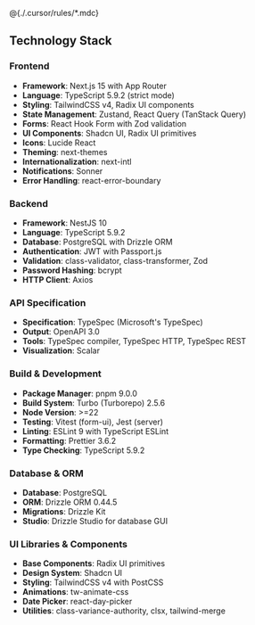 @{./.cursor/rules/\*.mdc}

## Technology Stack

### Frontend

- **Framework**: Next.js 15 with App Router
- **Language**: TypeScript 5.9.2 (strict mode)
- **Styling**: TailwindCSS v4, Radix UI components
- **State Management**: Zustand, React Query (TanStack Query)
- **Forms**: React Hook Form with Zod validation
- **UI Components**: Shadcn UI, Radix UI primitives
- **Icons**: Lucide React
- **Theming**: next-themes
- **Internationalization**: next-intl
- **Notifications**: Sonner
- **Error Handling**: react-error-boundary

### Backend

- **Framework**: NestJS 10
- **Language**: TypeScript 5.9.2
- **Database**: PostgreSQL with Drizzle ORM
- **Authentication**: JWT with Passport.js
- **Validation**: class-validator, class-transformer, Zod
- **Password Hashing**: bcrypt
- **HTTP Client**: Axios

### API Specification

- **Specification**: TypeSpec (Microsoft's TypeSpec)
- **Output**: OpenAPI 3.0
- **Tools**: TypeSpec compiler, TypeSpec HTTP, TypeSpec REST
- **Visualization**: Scalar

### Build & Development

- **Package Manager**: pnpm 9.0.0
- **Build System**: Turbo (Turborepo) 2.5.6
- **Node Version**: >=22
- **Testing**: Vitest (form-ui), Jest (server)
- **Linting**: ESLint 9 with TypeScript ESLint
- **Formatting**: Prettier 3.6.2
- **Type Checking**: TypeScript 5.9.2

### Database & ORM

- **Database**: PostgreSQL
- **ORM**: Drizzle ORM 0.44.5
- **Migrations**: Drizzle Kit
- **Studio**: Drizzle Studio for database GUI

### UI Libraries & Components

- **Base Components**: Radix UI primitives
- **Design System**: Shadcn UI
- **Styling**: TailwindCSS v4 with PostCSS
- **Animations**: tw-animate-css
- **Date Picker**: react-day-picker
- **Utilities**: class-variance-authority, clsx, tailwind-merge
